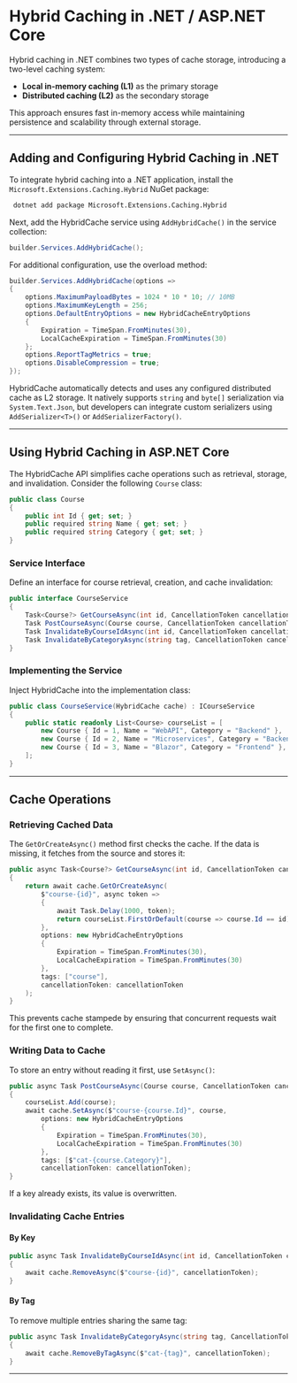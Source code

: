 # Hybrid Caching in .NET / ASP.NET Core

Hybrid caching in .NET combines two types of cache storage, introducing a two-level caching system:

-   **Local in-memory caching (L1)** as the primary storage
-   **Distributed caching (L2)** as the secondary storage
    
This approach ensures fast in-memory access while maintaining persistence and scalability through external storage.

----------

## Adding and Configuring Hybrid Caching in .NET

To integrate hybrid caching into a .NET application, install the `Microsoft.Extensions.Caching.Hybrid` NuGet package:

```sh
 dotnet add package Microsoft.Extensions.Caching.Hybrid
```

Next, add the HybridCache service using `AddHybridCache()` in the service collection:

```csharp
builder.Services.AddHybridCache();
```

For additional configuration, use the overload method:

```csharp
builder.Services.AddHybridCache(options =>
{
    options.MaximumPayloadBytes = 1024 * 10 * 10; // 10MB
    options.MaximumKeyLength = 256;
    options.DefaultEntryOptions = new HybridCacheEntryOptions
    {
        Expiration = TimeSpan.FromMinutes(30),
        LocalCacheExpiration = TimeSpan.FromMinutes(30)
    };
    options.ReportTagMetrics = true;
    options.DisableCompression = true;
});

```



HybridCache automatically detects and uses any configured distributed cache as L2 storage. It natively supports `string` and `byte[]` serialization via `System.Text.Json`, but developers can integrate custom serializers using `AddSerializer<T>()` or `AddSerializerFactory()`.

----------

## Using Hybrid Caching in ASP.NET Core

The HybridCache API simplifies cache operations such as retrieval, storage, and invalidation. Consider the following `Course` class:

```csharp
public class Course
{
    public int Id { get; set; }
    public required string Name { get; set; }
    public required string Category { get; set; }
}

```

### Service Interface

Define an interface for course retrieval, creation, and cache invalidation:

```csharp
public interface CourseService
{
    Task<Course?> GetCourseAsync(int id, CancellationToken cancellationToken = default);
    Task PostCourseAsync(Course course, CancellationToken cancellationToken = default);
    Task InvalidateByCourseIdAsync(int id, CancellationToken cancellationToken = default);
    Task InvalidateByCategoryAsync(string tag, CancellationToken cancellationToken = default);
}

```

### Implementing the Service

Inject HybridCache into the implementation class:

```csharp
public class CourseService(HybridCache cache) : ICourseService
{
    public static readonly List<Course> courseList = [
        new Course { Id = 1, Name = "WebAPI", Category = "Backend" },
        new Course { Id = 2, Name = "Microservices", Category = "Backend" },
        new Course { Id = 3, Name = "Blazor", Category = "Frontend" },
    ];
}

```

----------

## Cache Operations

### Retrieving Cached Data

The `GetOrCreateAsync()` method first checks the cache. If the data is missing, it fetches from the source and stores it:

```csharp
public async Task<Course?> GetCourseAsync(int id, CancellationToken cancellationToken = default)
{
    return await cache.GetOrCreateAsync(
        $"course-{id}", async token =>
        {
            await Task.Delay(1000, token);
            return courseList.FirstOrDefault(course => course.Id == id);
        },
        options: new HybridCacheEntryOptions
        {
            Expiration = TimeSpan.FromMinutes(30),
            LocalCacheExpiration = TimeSpan.FromMinutes(30)
        },
        tags: ["course"],
        cancellationToken: cancellationToken
    );
}

```

This prevents cache stampede by ensuring that concurrent requests wait for the first one to complete.

### Writing Data to Cache

To store an entry without reading it first, use `SetAsync()`:

```csharp
public async Task PostCourseAsync(Course course, CancellationToken cancellationToken = default)
{
    courseList.Add(course);
    await cache.SetAsync($"course-{course.Id}", course,
        options: new HybridCacheEntryOptions
        {
            Expiration = TimeSpan.FromMinutes(30),
            LocalCacheExpiration = TimeSpan.FromMinutes(30)
        },
        tags: [$"cat-{course.Category}"],
        cancellationToken: cancellationToken);
}

```

If a key already exists, its value is overwritten.

### Invalidating Cache Entries

#### By Key

```csharp
public async Task InvalidateByCourseIdAsync(int id, CancellationToken cancellationToken = default)
{
    await cache.RemoveAsync($"course-{id}", cancellationToken);
}

```

#### By Tag

To remove multiple entries sharing the same tag:

```csharp
public async Task InvalidateByCategoryAsync(string tag, CancellationToken cancellationToken = default)
{
    await cache.RemoveByTagAsync($"cat-{tag}", cancellationToken);
}

```

----------

